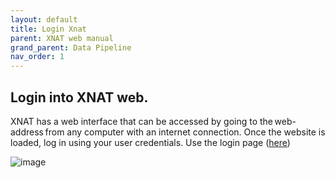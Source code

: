 ```yaml
---
layout: default
title: Login Xnat
parent: XNAT web manual
grand_parent: Data Pipeline
nav_order: 1
---
```


## Login into XNAT web.
XNAT has a web interface that can be accessed by going to the web-address from any computer with an internet connection. 
Once the website is loaded, log in using your user credentials.
Use the login page ([here](https://xnat.tumnic.mgruber.eu))

![image](https://user-images.githubusercontent.com/40626584/200123784-dc060182-5f0d-453e-94cb-a3d73c3c9909.png)

